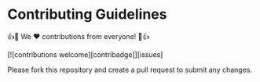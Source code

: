 # Contributing Guidelines

:+1::tada: We :heart: contributions from everyone! :tada::+1:

[![contributions welcome][contribadge]][issues]

Please fork this repository and create a pull request to submit any changes.
